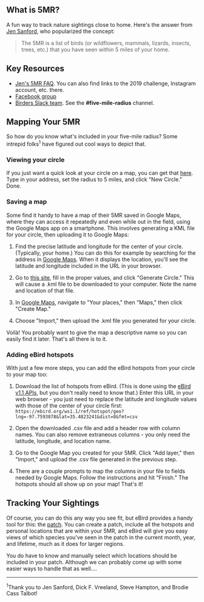 ## What is 5MR?

A fun way to track nature sightings close to home. Here's the answer from [Jen Sanford](http://www.iusedtohatebirds.com/), who popularized the concept:

> The 5MR is a list of birds (or wildflowers, mammals, lizards, insects, trees, etc.) that you have seen within 5 miles of your home.


## Key Resources

- [Jen's 5MR FAQ](http://www.iusedtohatebirds.com/p/vancouver-5mr.html). You can also find links to the 2019 challenge, Instagram account, etc. there.
- [Facebook group](https://www.facebook.com/groups/2244306435817279/)
- [Birders Slack team](https://bit.ly/2P87vCz). See the **#five-mile-radius** channel.


## Mapping Your 5MR

So how do you know what's included in your five-mile radius? Some intrepid folks<sup>1</sup> have figured out cool ways to depict that.


### Viewing your circle

If you just want a quick look at your circle on a map, you can get that [here](https://www.mapdevelopers.com/draw-circle-tool.php). Type in your address, set the radius to 5 miles, and click "New Circle." Done.

### Saving a map

Some find it handy to have a map of their 5MR saved in Google Maps, where they can access it repeatedly and even while out in the field, using the Google Maps app on a smartphone. This involves generating a KML file for your circle, then uploading it to Google Maps:

1. Find the precise latitude and longitude for the center of your circle. (Typically, your home.) You can do this for example by searching for the address in [Google Maps](http://maps.google.com/). When it displays the location, you'll see the latitude and longitude included in the URL in your browser.

1. Go to [this site](http://kml4earth.appspot.com/circlegen.html), fill in the proper values, and click "Generate Circle." This will cause a .kml file to be downloaded to your computer. Note the name and location of that file.

1. In [Google Maps](http://maps.google.com/), navigate to "Your places," then "Maps," then click "Create Map."

1. Choose "Import," then upload the .kml file you generated for your circle.

Voilà! You probably want to give the map a descriptive name so you can easily find it later. That's all there is to it.

### Adding eBird hotspots

With just a few more steps, you can add the eBird hotspots from your circle to your map too:

1. Download the list of hotspots from eBird. (This is done using the [eBird v1.1 APIs](https://confluence.cornell.edu/display/CLOISAPI/eBird-1.1-HotspotGeoReference), but you don't really need to know that.) Enter this URL in your web browser - you just need to replace the latitude and longitude values with those of the center of your circle first: `https://ebird.org/ws1.1/ref/hotspot/geo?lng=-97.7593878&lat=35.4823241&dist=8&fmt=csv`

1. Open the downloaded .csv file and add a header row with column names. You can also remove extraneous columns - you only need the latitude, longitude, and location name.

1. Go to the Google Map you created for your 5MR. Click "Add layer," then "Import," and upload the .csv file generated in the previous step.

1. There are a couple prompts to map the columns in your file to fields needed by Google Maps. Follow the instructions and hit "Finish." The hotspots should all show up on your map! That's it!

## Tracking Your Sightings

Of course, you can do this any way you see fit, but eBird provides a handy tool for this: the [patch](https://ebird.org/site/patch). You can create a patch, include all the hotspots and personal locations that are within your 5MR, and eBird will give you easy views of which species you've seen in the patch in the current month, year, and lifetime, much as it does for larger regions.

You do have to know and manually select which locations should be included in your patch. Although we can probably come up with some easier ways to handle that as well....

---

<sup>1</sup>Thank you to Jen Sanford, Dick F. Vreeland, Steve Hampton, and Brodie Cass Talbot!
